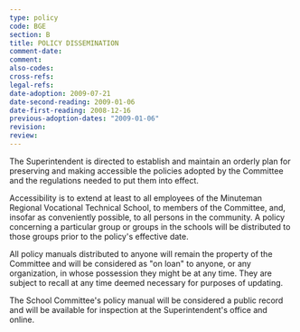 ```yaml
---
type: policy
code: BGE
section: B
title: POLICY DISSEMINATION
comment-date:
comment:
also-codes:
cross-refs:
legal-refs:
date-adoption: 2009-07-21
date-second-reading: 2009-01-06
date-first-reading: 2008-12-16
previous-adoption-dates: "2009-01-06"
revision: 
review: 
---
```


The Superintendent is directed to establish and maintain an orderly plan for preserving and making accessible the policies adopted by the Committee and the regulations needed to put them into effect.

Accessibility is to extend at least to all employees of the Minuteman Regional Vocational Technical School, to members of the Committee, and, insofar as conveniently possible, to all persons in the community.  A policy concerning a particular group or groups in the schools will be distributed to those groups prior to the policy's effective date.

All policy manuals distributed to anyone will remain the property of the Committee and will be considered as "on loan" to anyone, or any organization, in whose possession they might be at any time.  They are subject to recall at any time deemed necessary for purposes of updating.

The School Committee's policy manual will be considered a public record and will be available for inspection at the Superintendent's office and online.


